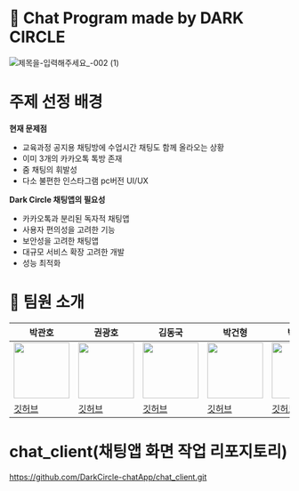 #  :speech_balloon: Chat Program made by DARK CIRCLE
<!--![제목을-입력해주세요_-001](https://github.com/user-attachments/assets/088cec18-9a27-4358-a075-70851aba208a)-->

![제목을-입력해주세요_-002 (1)](https://github.com/user-attachments/assets/41019166-8a3f-4097-960f-26393208ed2c)

# 주제 선정 배경
**현재 문제점**
- 교육과정 공지용 채팅방에 수업시간 채팅도 함께 올라오는 상황
- 이미 3개의 카카오톡 톡방 존재
- 줌 채팅의 휘발성
- 다소 불편한 인스타그램 pc버전 UI/UX

**Dark Circle 채팅앱의 필요성**
- 카카오톡과 분리된 독자적 채팅앱
- 사용자 편의성을 고려한 기능
- 보안성을 고려한 채팅앱
- 대규모 서비스 확장 고려한 개발
- 성능 최적화

# 👥 팀원 소개
| 박관호 | 권광호 | 김동국 | 박건형 | 박현민 |
|--------|--------|--------|--------|--------|
| <img src="https://github.com/user-attachments/assets/47cba1ea-59a7-4b18-a196-0e3ad2a75e44" width="100"/> | <img src="https://github.com/user-attachments/assets/23e22012-ae25-477c-8db2-0442cf3f67cc" width="100"/> | <img src="https://github.com/user-attachments/assets/67315a0e-d258-4b18-9ec0-ddc84fac7f37" width="100"/> | <img src="https://github.com/user-attachments/assets/aeaf6b2a-4b0c-493b-bd18-ae470ec7875e" width="100"/> | <img src="https://github.com/user-attachments/assets/3534a4f8-a71d-464e-a9cb-9b8a2ebc3532" width="100"/> |
| [깃허브](https://github.com/talCSHN) | [깃허브](https://github.com/GhwangHo-Kwon) | [깃허브](https://github.com/CLIVEJACK) | [깃허브](https://github.com/pgh157) | [깃허브](https://github.com/phm0423) |









# chat_client(채팅앱 화면 작업 리포지토리)
https://github.com/DarkCircle-chatApp/chat_client.git
